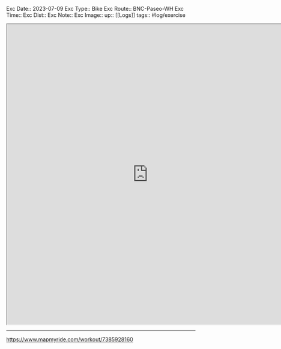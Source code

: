Exc Date::  2023-07-09
Exc Type:: Bike
Exc Route:: BNC-Paseo-WH
Exc Time:: 
Exc Dist:: 
Exc Note:: 
Exc Image:: 
up:: [[Logs]]
tags:: #log/exercise 

<iframe height=800 width=750 src="https://www.mapmyride.com/workout/7385928160"></iframe>

---



https://www.mapmyride.com/workout/7385928160